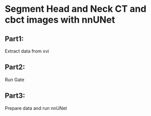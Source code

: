 
# Segment Head and Neck CT and cbct images with nnUNet

## Part1:
Extract data from xvi

## Part2:
Run Gate

## Part3:
Prepare data and run nnUNet

